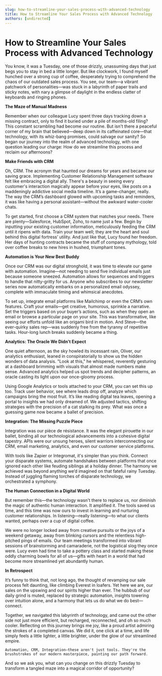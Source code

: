 ```yaml
---
slug: how-to-streamline-your-sales-process-with-advanced-technology
title: How to Streamline Your Sales Process with Advanced Technology
authors: [undirected]
---
```



# How to Streamline Your Sales Process with Advanced Technology

You know, it was a Tuesday, one of those drizzly, unassuming days that just begs you to stay in bed a little longer. But like clockwork, I found myself hunched over a strong cup of coffee, desperately trying to comprehend the chaos of our outdated sales process. You see, our team—a vibrant patchwork of personalities—was stuck in a labyrinth of paper trails and sticky notes, with nary a glimpse of daylight in the endless clatter of keyboards and ringing phones. 

**The Maze of Manual Madness**

Remember when our colleague Lucy spent three days tracking down a missing contract, only to find it buried under a pile of months-old filing? This constant scrambling had become our routine. But isn't there a peaceful corner of my brain that believed—deep down in its caffeinated core—that technology, with its whiz-bang promises, could salvage our sanity? So began our journey into the realm of advanced technology, with one question leading our charge: How do we streamline this process and reclaim our afternoons?

**Make Friends with CRM**

Oh, CRM. The acronym that haunted our dreams for years and became our saving grace. Implementing Customer Relationship Management software felt like embracing a digital ally. There's a beauty in seeing every customer's interaction magically appear before your eyes, like posts on a maddeningly addictive social media timeline. It’s a game-changer, really. The way the CRM’s dashboard glowed with upcoming tasks and reminders, it was like having a personal assistant—without the awkward water-cooler chats.

To get started, first choose a CRM system that matches your needs. There are plenty—Salesforce, HubSpot, Zoho, to name just a few. Begin by inputting your existing customer information, meticulously feeding the CRM until it ripens with data. Train your team well; they are the heart and soul behind this digital fortress’ utility. And just like that, Lucy found her freedom. Her days of hunting contracts became the stuff of company mythology, told over coffee breaks to new hires in hushed, triumphant tones.

**Automation is Your New Best Buddy**

Once our CRM was our digital stronghold, it was time to elevate our game with automation. Imagine—not needing to send five individual emails just because someone sneezed. Automation allows for sequences and triggers to handle that nitty-gritty for us. Anyone who subscribes to our newsletter series now automatically embarks on a personalized email odyssey, complete with immaculate timing and whimsical anecdotes.

To set up, integrate email platforms like Mailchimp or even the CRM’s own features. Craft your emails—get creative, humorous, sprinkle a narrative. Set the triggers based on your buyer’s actions, such as when they open an email or browse a particular page on your site. This was transformative, like seeing our efforts unfold like an origami bird in motion. And Steve—the ever-quirky sales rep—was suddenly free from the tyranny of repetitive tasks. Hour-long lunch breaks suddenly became a thing.

**Analytics: The Oracle We Didn't Expect**

One quiet afternoon, as the sky howled its incessant rain, Oliver, our analytics enthusiast, leaned in conspiratorially to show us the hidden wonders of data analysis. "Look at this," he whispered, reverently gesturing at a dashboard brimming with visuals that almost made numbers make sense. Advanced analytics helped us spot trends and decipher patterns, an oracle casting its light upon our once-gloomy process.

Using Google Analytics or tools attached to your CRM, you can set this up too. Track user behavior, see where leads drop off, analyze which campaigns bring the most fruit. It’s like reading digital tea leaves, opening a portal to insights we had only dreamed of. We adjusted tactics, shifting strategies with the precision of a cat stalking its prey. What was once a guessing game now became a ballet of precision.

**Integration: The Missing Puzzle Piece**

Integration was our pièce de résistance. It was the elegant pirouette in our ballet, binding all our technological advancements into a cohesive digital tapestry. APIs were our unsung heroes, silent warriors interconnecting our CRM, email marketing, analytics, and even our customer service platforms.

With tools like Zapier or Integromat, it's simpler than you think. Connect your disparate systems, automate handshakes between platforms that once ignored each other like feuding siblings at a holiday dinner. The harmony we achieved was beyond anything we’d imagined on that fateful rainy Tuesday. Instead of juggling flaming torches of disparate technology, we orchestrated a symphony.

**The Human Connection in a Digital World**

But remember this—the technology wasn't there to replace us, nor diminish the magic of authentic human interaction. It amplified it. The tools saved us time, and this time was now ours to invest in learning and nurturing customer relationships. In listening—really listening—to what our clients wanted, perhaps over a cup of digital coffee.

We were no longer locked away from creative pursuits or the joys of a weekend getaway, away from blinking cursors and the relentless high-pitched pings of emails. Our team meetings transformed into vibrant sessions of brainstorming and camaraderie, not the logistical slog they once were. Lucy even had time to take a pottery class and started making these oddly charming bowls for all of us—gifts with heart in a world that had become more streamlined yet abundantly human.

**In Retrospect**

It’s funny to think that, not long ago, the thought of revamping our sale process felt daunting, like climbing Everest in loafers. Yet here we are, our sales on the upswing and our spirits higher than ever. The hubbub of our daily grind is muted, replaced by strategic automation, insights towering over intuition alone, and a harmony that lets us do what we do best—connect. 

Together, we navigated this labyrinth of technology, and came out the other side not just more efficient, but recharged, reconnected, and oh so much cooler. Reflecting on this journey brings me joy, like a proud artist admiring the strokes of a completed canvas. We did it, one click at a time, and life simply feels a little lighter, a little brighter, under the glow of our streamlined empire.

`Automation, CRM, Integration—these aren't just tools. They're the brushstrokes of our modern masterpiece, painting our path forward.`

And so we ask you, what can you change on this drizzly Tuesday to transform a tangled maze into a magical corridor of opportunity?